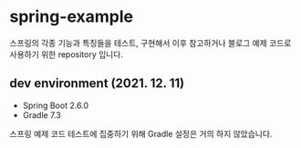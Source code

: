# spring-example
스프링의 각종 기능과 특징들을 테스트, 구현해서 이후 참고하거나 블로그 예제 코드로 사용하기 위한 repository 입니다.

## dev environment (2021. 12. 11)
- Spring Boot 2.6.0
- Gradle 7.3

스프링 예제 코드 테스트에 집중하기 위해 Gradle 설정은 거의 하지 않았습니다.


